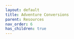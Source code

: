 ```yaml
---
layout: default
title: Adventure Conversions
parent: Resources
nav_order: 6
has_children: true
---
```

